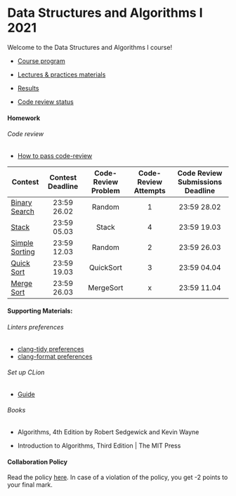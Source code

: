 # Data Structures and Algorithms I 2021

Welcome to the Data Structures and Algorithms I course! 


- [Course program](/program.md)

- [Lectures & practices materials](/materials/materials.md)

- [Results](https://docs.google.com/spreadsheets/d/1y64zLuW_gzcHhovapxaTmpZBLJJldIJtJb5paGbvseM/edit?usp=sharing)

- [Code review status](https://docs.google.com/spreadsheets/u/1/d/1PXopK4ENqco1RgldAkvU9P8sTo0grGuOQbBGZkVLyoY/edit?usp=drive_web&ouid=105380560482968407631)


#### Homework

###### Code review

- [How to pass code-review](/code-review.md)

| Contest                                                               | Contest Deadline   | Code-Review Problem   | Code-Review Attempts   | Code Review Submissions Deadline|
| --------------------------------------------------------------------- |:------------------:| :--------------------:| :---------------------:| :------------------------------:|
| [Binary Search](https://contest.yandex.ru/contest/25231/standings)    | 23:59 26.02        |         Random        |          1             | 23:59 28.02                     |
| [Stack](https://contest.yandex.ru/contest/25286/standings/)           | 23:59 05.03        |         Stack         |          4             | 23:59 19.03                     |
| [Simple Sorting](https://contest.yandex.ru/contest/25569/standings/)  | 23:59 12.03        |         Random        |          2             | 23:59 26.03                     |
| [Quick Sort](https://contest.yandex.ru/contest/25678/standings/)      | 23:59 19.03        |         QuickSort     |          3             | 23:59 04.04                     |
| [Merge Sort](https://contest.yandex.ru/contest/25985/problems/A/)     | 23:59 26.03        |         MergeSort     |          x             | 23:59 11.04                     |
#### Supporting Materials:

###### Linters preferences

- [clang-tidy preferences](.clang-tidy)
- [clang-format preferences](.clang-format)

###### Set up CLion
- [Guide](clion-set-up.md)

###### Books
- Algorithms, 4th Edition by Robert Sedgewick and Kevin Wayne

- Introduction to Algorithms, Third Edition | The MIT Press



#### Collaboration Policy

Read the policy [here](/collaboration-policy.md). In case of a violation of the policy, you get -2 points to your final mark.
